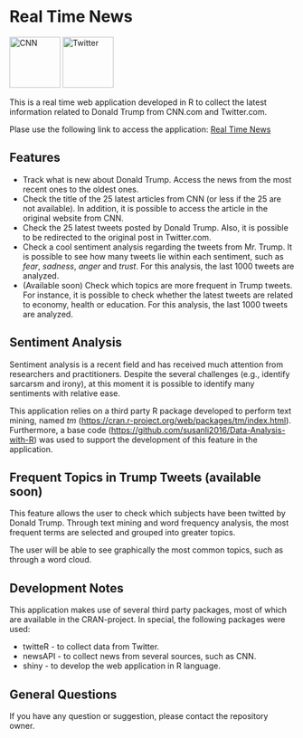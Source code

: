 # Real Time News

<a href="https://edition.cnn.com/"><img src="https://fiu-assets-2-syitaetz61hl2sa.stackpathdns.com/static/use-media-items/28/27012/full-1400x1400/5670256f/cnn-logo-square.png?resolution=0" alt="CNN" title="CNN" width=90 height=90></a>  <a href="https://twitter.com/"><img src="https://seeklogo.com/images/T/twitter-2012-negative-logo-5C6C1F1521-seeklogo.com.png" alt="Twitter" title="Twitter" width=90 height=90></a>



This is a real time web application developed in R to collect the latest information related to Donald Trump from CNN.com and Twitter.com.

Plase use the following link to access the application: [Real Time News](https://viggiato.shinyapps.io/real_time_news/)

## Features

* Track what is new about Donald Trump. Access the news from the most recent ones to the oldest ones.
* Check the title of the 25 latest articles from CNN (or less if the 25 are not available). In addition, it is possible to access the article in the original website from CNN.
* Check the 25 latest tweets posted by Donald Trump. Also, it is possible to be redirected to the original post in Twitter.com.
* Check a cool sentiment analysis regarding the tweets from Mr. Trump. It is possible to see how many tweets lie within each sentiment, such as *fear*, *sadness*, *anger* and *trust*. For this analysis, the last 1000 tweets are analyzed.
* (Available soon) Check which topics are more frequent in Trump tweets. For instance, it is possible to check whether the latest tweets are related to economy, health or education. For this analysis, the last 1000 tweets are analyzed.

## Sentiment Analysis
Sentiment analysis is a recent field and has received much attention from researchers and practitioners. Despite the several challenges (e.g., identify sarcarsm and irony), at this moment it is possible to identify many sentiments with relative ease.

This application relies on a third party R package developed to perform text mining, named *tm* (https://cran.r-project.org/web/packages/tm/index.html). Furthermore, a base code (https://github.com/susanli2016/Data-Analysis-with-R) was used to support the development of this feature in the application. 

## Frequent Topics in Trump Tweets (available soon)
This feature allows the user to check which subjects have been twitted by Donald Trump. Through text mining  and word frequency analysis, the most frequent terms are selected and grouped into greater topics.

The user will be able to see graphically the most common topics, such as through a word cloud.


## Development Notes
This application makes use of several third party packages, most of which are available in the CRAN-project. In special, the following packages were used:

* twitteR - to collect data from Twitter.
* newsAPI - to collect news from several sources, such as CNN.
* shiny - to develop the web application in R language.

## General Questions
If you have any question or suggestion, please contact the repository owner.


